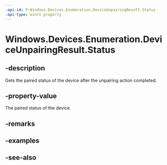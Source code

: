 ----api-id: P:Windows.Devices.Enumeration.DeviceUnpairingResult.Status
-api-type: winrt property
---<!-- Property syntaxpublic Windows.Devices.Enumeration.DeviceUnpairingResultStatus Status { get; }--># Windows.Devices.Enumeration.DeviceUnpairingResult.Status## -descriptionGets the paired status of the device after the unpairing action completed.## -property-valueThe paired status of the device.## -remarks## -examples## -see-also